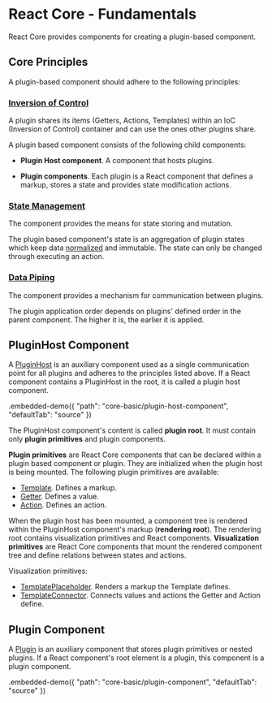 # React Core - Fundamentals

React Core provides components for creating a plugin-based component.

## Core Principles

A plugin-based component should adhere to the following principles:

### [Inversion of Control](https://en.wikipedia.org/wiki/Inversion_of_control)

A plugin shares its items (Getters, Actions, Templates) within an IoC (Inversion of Control) container and can use the ones other plugins share.

A plugin based component consists of the following child components:

- **Plugin Host component**. A component that hosts plugins.

- **Plugin components**. Each plugin is a React component that defines a markup, stores a state and provides state modification actions.

### [State Management](https://en.wikipedia.org/wiki/State_management)

The component provides the means for state storing and mutation.

The plugin based component's state is an aggregation of plugin states which keep data [normalized](http://redux.js.org/docs/recipes/reducers/NormalizingStateShape.html) and immutable. The state can only be changed through executing an action.

### [Data Piping](https://en.wikipedia.org/wiki/Pipeline_(computing))

The component provides a mechanism for communication between plugins.

The plugin application order depends on plugins' defined order in the parent component. The higher it is, the earlier it is applied.

## PluginHost Component

A [PluginHost](../reference/plugin-host.md) is an auxiliary component used as a single communication point for all plugins and adheres to the principles listed above. If a React component contains a PluginHost in the root, it is called a plugin host component.

.embedded-demo({ "path": "core-basic/plugin-host-component", "defaultTab": "source" })

The PluginHost component's content is called **plugin root**. It must contain only **plugin primitives** and plugin components.

**Plugin primitives** are React Core components that can be declared within a plugin based component or plugin. They are initialized when the plugin host is being mounted. The following plugin primitives are available:

- [Template](../reference/template.md). Defines a markup.
- [Getter](../reference/getter.md). Defines a value.
- [Action](../reference/action.md). Defines an action.

When the plugin host has been mounted, a component tree is rendered within the PluginHost component's markup (**rendering root**). The rendering root contains visualization primitives and React components. **Visualization primitives** are React Core components that mount the rendered component tree and define relations between states and actions.

Visualization primitives:

- [TemplatePlaceholder](../reference/template-placeholder.md). Renders a markup the Template defines.
- [TemplateConnector](../reference/template-connector.md). Connects values and actions the Getter and Action define.

## Plugin Component

A [Plugin](../reference/plugin.md) is an auxiliary component that stores plugin primitives or nested plugins. If a React component's root element is a plugin, this component is a plugin component.

.embedded-demo({ "path": "core-basic/plugin-component", "defaultTab": "source" })
